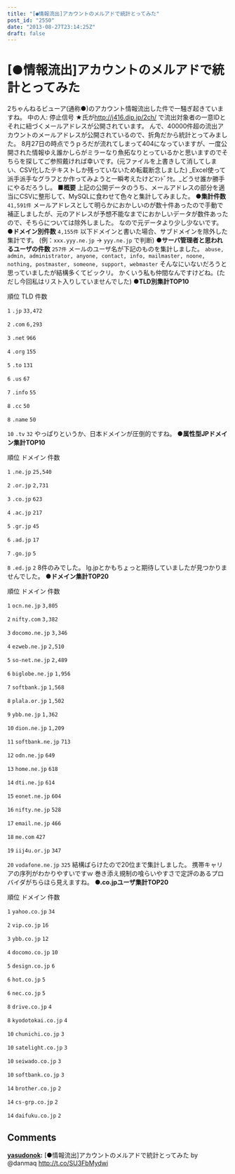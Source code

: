 ```yaml
---
title: "[●情報流出]アカウントのメルアドで統計とってみた"
post_id: "2550"
date: "2013-08-27T23:14:25Z"
draft: false
---
```


<!--2ちゃんねるビューア(通称●)のアカウント情報流出した件について、中の人: 停止信号 ★氏が流出対象者のメールアドレス一覧を公開していたので適当に集計してみました。-->

# [●情報流出]アカウントのメルアドで統計とってみた

2ちゃんねるビューア(通称●)のアカウント情報流出した件で一騒ぎ起きていますね。 中の人: 停止信号 ★氏が<http://j416.dip.jp/2ch/> で流出対象者の一意IDとそれに紐づくメールアドレスが公開されています。 んで、40000件超の流出アカウントのメールアドレスが公開されているので、折角だから統計とってみました。 8月27日の時点でうｐろだが流れてしまって404になっていますが、一度公開された情報ゆえ誰かしらがミラーなり魚拓なりとっているかと思いますのでそちらを探してご参照戴ければ幸いです。(元ファイルを上書きして消してしまい、CSV化したテキストしか残っていないため転載断念しました)  _Excel使って派手派手なグラフとか作ってみようと一瞬考えたけどﾏﾝﾄﾞｸｾ。_どうせ誰か勝手にやるだろうし。 **■概要** 上記の公開データのうち、メールアドレスの部分を適当にCSVに整形して、MySQLに食わせて色々と集計してみました。 **●集計件数** `41,591件` メールアドレスとして明らかにおかしいのが数十件あったので手動で補正しましたが、元のアドレスが予想不能なまでにおかしいデータが数件あったので、そちらについては除外しました。 なので元データより少し少ないです。 **●ドメイン別件数** `4,155件` 以下ドメインと書いた場合、サブドメインを除外した集計です。 (例：`xxx.yyy.ne.jp` → `yyy.ne.jp` で判断) **●サーバ管理者と思われるユーザの件数** `257件` メールのユーザ名が下記のものを集計しました。 `abuse, admin, administrator, anyone, contact, info, mailmaster, noone, nothing, postmaster, someone, support, webmaster` そんなにいないだろうと思っていましたが結構多くてビックリ。 かくいう私も仲間なんですけどね。(ただし今回私はリスト入りしていませんでした) **●TLD別集計TOP10**

順位
TLD
件数

`1`
`.jp`
`33,472`

`2`
`.com`
`6,293`

`3`
`.net`
`966`

`4`
`.org`
`155`

`5`
`.to`
`131`

`6`
`.us`
`67`

`7`
`.info`
`55`

`8`
`.cc`
`50`

`8`
`.name`
`50`

`10`
`.tv`
`32`
やっぱりというか、日本ドメインが圧倒的ですね。 **●属性型JPドメイン集計TOP10**

順位
ドメイン
件数

`1`
`.ne.jp`
`25,540`

`2`
`.or.jp`
`2,731`

`3`
`.co.jp`
`623`

`4`
`.ac.jp`
`217`

`5`
`.gr.jp`
`45`

`6`
`.ad.jp`
`17`

`7`
`.go.jp`
`5`

`8`
`.ed.jp`
`2`
8件のみでした。 lg.jpとかもちょっと期待していましたが見つかりませんでした。 **●ドメイン集計TOP20**

順位
ドメイン
件数

`1`
`ocn.ne.jp`
`3,805`

`2`
`nifty.com`
`3,382`

`3`
`docomo.ne.jp`
`3,346`

`4`
`ezweb.ne.jp`
`2,510`

`5`
`so-net.ne.jp`
`2,489`

`6`
`biglobe.ne.jp`
`1,956`

`7`
`softbank.jp`
`1,568`

`8`
`plala.or.jp`
`1,502`

`9`
`ybb.ne.jp`
`1,362`

`10`
`dion.ne.jp`
`1,209`

`11`
`softbank.ne.jp`
`713`

`12`
`odn.ne.jp`
`649`

`13`
`home.ne.jp`
`618`

`14`
`dti.ne.jp`
`614`

`15`
`eonet.ne.jp`
`604`

`16`
`nifty.ne.jp`
`528`

`17`
`email.ne.jp`
`466`

`18`
`me.com`
`427`

`19`
`iij4u.or.jp`
`347`

`20`
`vodafone.ne.jp`
`325`
結構ばらけたので20位まで集計しました。 携帯キャリアの序列がわかりやすいですｗ 巻き添え規制の喰らいやすさで定評のあるプロバイダがちらほら見えますね。 **●.co.jpユーザ集計TOP20**

順位
ドメイン
件数

`1`
`yahoo.co.jp`
`34`

`2`
`vip.co.jp`
`16`

`3`
`ybb.co.jp`
`12`

`4`
`docomo.co.jp`
`10`

`5`
`design.co.jp`
`6`

`6`
`hot.co.jp`
`5`

`6`
`nec.co.jp`
`5`

`8`
`drive.co.jp`
`4`

`8`
`kyodotokai.co.jp`
`4`

`10`
`chunichi.co.jp`
`3`

`10`
`satelight.co.jp`
`3`

`10`
`seiwado.co.jp`
`3`

`10`
`softbank.co.jp`
`3`

`14`
`brother.co.jp`
`2`

`14`
`cs-grp.co.jp`
`2`

`14`
`daifuku.co.jp`
`2`

## Comments

**[yasudonok](#22 "2013-08-27 23:29:52"):** [●情報流出]アカウントのメルアドで統計とってみた by @danmaq http://t.co/SU3FbMydwi

